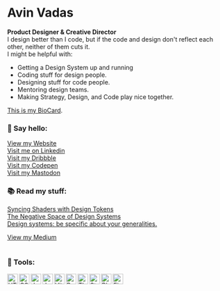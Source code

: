 # Avin Vadas
**Product Designer & Creative Director**<br/>
I design better than I code, but if the code and design don't reflect each other, neither of them cuts it. <br/>
I might be helpful with:
- Getting a Design System up and running
- Coding stuff for design people.
- Designing stuff for code people.
- Mentoring design teams.
- Making Strategy, Design, and Code play nice together.

<a href="https://bio.site/avinvadas">This is my BioCard</a>.

### 👋 Say hello:
<a href="https://avinvadas.com"> View my Website </a><br/>
<a href="https://www.linkedin.com/in/avinvadas/"> Visit me on Linkedin </a><br/>
<a href="https://dribbble.com/avinvadas"> Visit my Dribbble </a><br/>
<a href="https://codepen.io/avinvadas"> Visit my Codepen </a><br/>
<a href="https://mastodon.social/@avinvadas"> Visit my Mastodon </a><br/>      
          
### 📚 Read my stuff:
<a href="https://medium.com/design-bootcamp/syncing-glsl-shaders-with-design-tokens-fd3c4eed68cf" target="_blank">Syncing Shaders with Design Tokens</a><br/>
<a href="https://medium.com/design-bootcamp/the-negative-space-of-design-systems-951f141eb84c" target="_blank">The Negative Space of Design Systems</a><br/>
<a href="https://medium.com/design-bootcamp/be-very-general-about-the-specific-and-very-specific-about-the-general-48d29502385d" target="_blank">Design systems: be specific about your generalities.</a>

<a href="https://medium.com/@avinvadas"> View my Medium </a><br/>
<br/>
### 🧰 Tools: 

<img align="left" width="24px" padding="4px" alt="HTML" src="https://cdn.jsdelivr.net/gh/devicons/devicon@latest/icons/html5/html5-original.svg" />        
<img align="left" width="24px" padding="4px" alt="CSS" src="https://cdn.jsdelivr.net/gh/devicons/devicon@latest/icons/css3/css3-original.svg" />
<img align="left" width="24px" padding="4px" alt="Javascript"  src="https://cdn.jsdelivr.net/gh/devicons/devicon@latest/icons/javascript/javascript-original.svg" />
<img align="left" width="24px" padding="4px" alt="Javascript" src="https://cdn.jsdelivr.net/gh/devicons/devicon@latest/icons/git/git-original.svg" />
<img align="left" width="24px" padding="4px" alt="Vite" src="https://cdn.jsdelivr.net/gh/devicons/devicon@latest/icons/vitejs/vitejs-original.svg" />
<img align="left" width="24px" padding="4px" alt="React" src="https://cdn.jsdelivr.net/gh/devicons/devicon@latest/icons/react/react-original.svg" />
          
          
<img align="left" width="24px" padding="4px" alt="Three.js"  src="https://cdn.jsdelivr.net/gh/devicons/devicon@latest/icons/threejs/threejs-original.svg" />
<img align="left" width="24px" padding="4px" alt="Storybook.js"  src="https://cdn.jsdelivr.net/gh/devicons/devicon@latest/icons/storybook/storybook-original.svg" />
<img align="left" width="24px" padding="4px" alt="Blender"  src="https://cdn.jsdelivr.net/gh/devicons/devicon@latest/icons/blender/blender-original.svg" />
<img align="left" width="24px" padding="4px" alt="Figma"  src="https://cdn.jsdelivr.net/gh/devicons/devicon@latest/icons/figma/figma-original.svg" />


